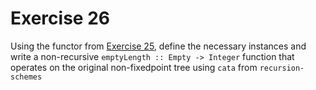 # Exercise 26

Using the functor from [Exercise 25](25-empty-functor.md), define the necessary 
instances and write a non-recursive `emptyLength :: Empty -> Integer` function that operates on
the original non-fixedpoint tree using `cata` from `recursion-schemes`
